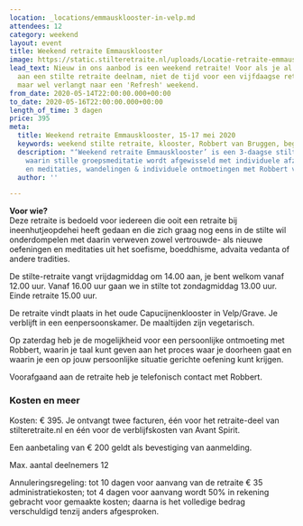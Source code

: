 ```yaml
---
location: _locations/emmausklooster-in-velp.md
attendees: 12
category: weekend
layout: event
title: Weekend retraite Emmausklooster
image: https://static.stilteretraite.nl/uploads/Locatie-retraite-emmausklooster-11.jpg
lead_text: Nieuw in ons aanbod is een weekend retraite! Voor als je al eens eerder
  aan een stilte retraite deelnam, niet de tijd voor een vijfdaagse retraite hebt,
  maar wel verlangt naar een 'Refresh' weekend.
from_date: 2020-05-14T22:00:00.000+00:00
to_date: 2020-05-16T22:00:00.000+00:00
length_of_time: 3 dagen
price: 395
meta:
  title: Weekend retraite Emmausklooster, 15-17 mei 2020
  keywords: weekend stilte retraite, klooster, Robbert van Bruggen, beginner
  description: "‘Weekend retraite Emmausklooster’ is een 3-daagse stilte retraite
    waarin stille groepsmeditatie wordt afgewisseld met individuele afzondering, oefeningen
    en meditaties, wandelingen & individuele ontmoetingen met Robbert van Bruggen."
  author: ''

---
```

**Voor wie?**  
Deze retraite is bedoeld voor iedereen die ooit een retraite bij ineenhutjeopdehei heeft gedaan en die zich graag nog eens in de stilte wil onderdompelen met daarin verweven zowel vertrouwde- als nieuwe oefeningen en meditaties uit het soefisme, boeddhisme, advaita vedanta of andere tradities.   
  
De stilte-retraite vangt vrijdagmiddag om 14.00 aan, je bent welkom vanaf 12.00 uur. Vanaf 16.00 uur gaan we in stilte tot zondagmiddag 13.00 uur. Einde retraite 15.00 uur.  
  
De retraite vindt plaats in het oude Capucijnenklooster in Velp/Grave. Je verblijft in een eenpersoonskamer. De maaltijden zijn vegetarisch.  
  
Op zaterdag heb je de mogelijkheid voor een persoonlijke ontmoeting met Robbert, waarin je taal kunt geven aan het proces waar je doorheen gaat en waarin je een op jouw persoonlijke situatie gerichte oefening kunt krijgen.  
  
Voorafgaand aan de retraite heb je telefonisch contact met Robbert.

### Kosten en meer

Kosten: € 395. Je ontvangt twee facturen, één voor het retraite-deel van stilteretraite.nl en één voor de verblijfskosten van Avant Spirit.

Een aanbetaling van € 200 geldt als bevestiging van aanmelding.

Max. aantal deelnemers 12

Annuleringsregeling: tot 10 dagen voor aanvang van de retraite € 35 administratiekosten; tot 4 dagen voor aanvang wordt 50% in rekening gebracht voor gemaakte kosten; daarna is het volledige bedrag verschuldigd tenzij anders afgesproken.